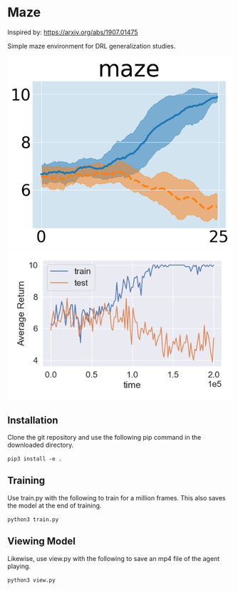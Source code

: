 # Maze

Inspired by: https://arxiv.org/abs/1907.01475

Simple maze environment for DRL generalization studies.

![Alt Text](./maze_performance.png)
![Alt Text](./maze_train_folder/overfit.png)

## Installation

Clone the git repository and use the following pip command in the downloaded directory.

```
pip3 install -e .
```

## Training

Use train.py with the following to train for a million frames. This also saves the model at the end of training.

```
python3 train.py
```

## Viewing Model

Likewise, use view.py with the following to save an mp4 file of the agent playing.

```
python3 view.py
